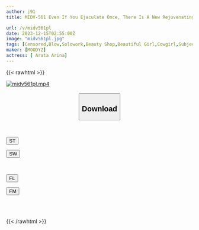 ```yaml
---
author: j91
title: MIDV-561 Even If You Ejaculate Once, There Is A New Rejuvenating Beauty Salon That Will Stare At You And Whisper To You.

url: /v/midv561pl
date: 2023-12-15T02:55:00Z
image: "midv561pl.jpg"
tags: [Censored,Blow,Solowork,Beauty Shop,Beautiful Girl,Cowgirl,Subjectivity	 ]
maker: [MOODYZ]
actress: [ Arata Arina]
---
```



{{< rawhtml >}}

<div class="video" data-videoid="DaalqQaAwdFkZyy">
    <a href="javascript:;">
        <img src="/v/midv561pl/midv561pl.jpg" width="WIDTH" height="HEIGHT" alt="midv561pl.mp4" loading="lazy">
    </a>
</div>

<script type="text/javascript" src="https://j91.asia/asset/on-demand-st.js"></script>

<br>
  <link rel="stylesheet" href="https://j91.asia/asset/bs5.css">
  
  <center>
  <button class="btn btn-primary" type="button" data-bs-toggle="collapse" data-bs-target=".multi-collapse" aria-expanded="false" aria-controls="multiCollapseExample1 multiCollapseExample2"><h2>Download</h2></button></center>
</p>
<div class="row">
  <div class="col">
    <div class="collapse multi-collapse" id="multiCollapseExample1">
      <div class="card card-body">
	      	      <br>
<div class="buttons">  
<p><a href="https://streamtape.to/v/DaalqQaAwdFkZyy" target="_blank"><button class="btn-hover color-3"><i class="fa fa-download"></i> ST</button></a></p>
<p><a href="https://flaswish.com/v5ii4shgcrta" target="_blank"><button class="btn-hover color-2"><i class="fa fa-download"></i> SW</button></a></p></div>
    </div>
  </div>
</div>
  <div class="col">
    <div class="collapse multi-collapse" id="multiCollapseExample2">
      <div class="card card-body">
	      <br>
<div class="buttons">
<p><a href="javascript:;" target="_blank"><button class="btn-hover color-9"><i class="fa fa-download"></i> FL</button></a></p>
<p><a href="javascript:;" target="_blank"><button class="btn-hover color-8"><i class="fa fa-download"></i> FM</button></a></p></div>
<br><br>
      </div>
    </div>
  </div>
</div>

{{< /rawhtml >}}